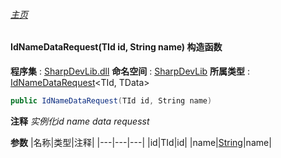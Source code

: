 ###### [主页](./Index.md "主页")
#### IdNameDataRequest(TId id, String name) 构造函数
**程序集** : [SharpDevLib.dll](./SharpDevLib.assembly.md "SharpDevLib.dll")
**命名空间** : [SharpDevLib](./SharpDevLib.namespace.md "SharpDevLib")
**所属类型** : [IdNameDataRequest](./SharpDevLib.IdNameDataRequest.2.md "IdNameDataRequest")\<TId, TData\>
``` csharp
public IdNameDataRequest(TId id, String name)
```
**注释**
*实例化id name data requesst*

**参数**
|名称|类型|注释|
|---|---|---|
|id|TId|id|
|name|[String](https://learn.microsoft.com/en-us/dotnet/api/system.string "String")|name|

